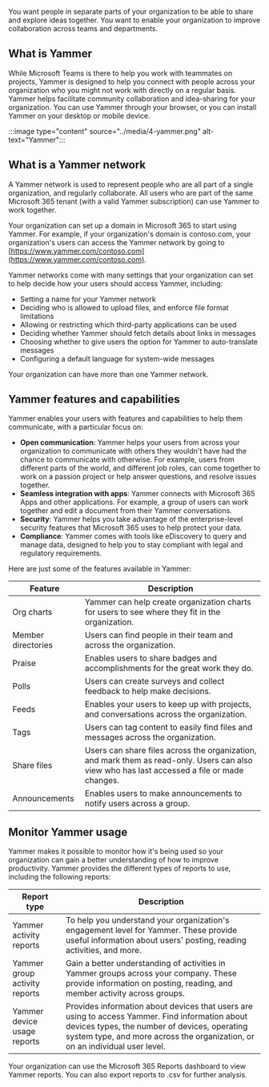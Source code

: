 You want people in separate parts of your organization to be able to share and explore ideas together. You want to enable your organization to improve collaboration across teams and departments.

## What is Yammer

While Microsoft Teams is there to help you work with teammates on projects, Yammer is designed to help you connect with people across your organization who you might not work with directly on a regular basis. Yammer helps facilitate community collaboration and idea-sharing for your organization. You can use Yammer through your browser, or you can install Yammer on your desktop or mobile device.

:::image type="content" source="../media/4-yammer.png" alt-text="Yammer":::

## What is a Yammer network

A Yammer network is used to represent people who are all part of a single organization, and regularly collaborate. All users who are part of the same Microsoft 365 tenant (with a valid Yammer subscription) can use Yammer to work together.

Your organization can set up a domain in Microsoft 365 to start using Yammer. For example, if your organization's domain is contoso.com, your organization's users can access the Yammer network by going to [https://www.yammer.com/contoso.com](https://www.yammer.com/contoso.com).

Yammer networks come with many settings that your organization can set to help decide how your users should access Yammer, including:

- Setting a name for your Yammer network
- Deciding who is allowed to upload files, and enforce file format limitations
- Allowing or restricting which third-party applications can be used
- Deciding whether Yammer should fetch details about links in messages
- Choosing whether to give users the option for Yammer to auto-translate messages
- Configuring a default language for system-wide messages

Your organization can have more than one Yammer network.

## Yammer features and capabilities

Yammer enables your users with features and capabilities to help them communicate, with a particular focus on:

- **Open communication**: Yammer helps your users from across your organization to communicate with others they wouldn't have had the chance to communicate with otherwise. For example, users from different parts of the world, and different job roles, can come together to work on a passion project or help answer questions, and resolve issues together.
- **Seamless integration with apps**: Yammer connects with Microsoft 365 Apps and other applications. For example, a group of users can work together and edit a document from their Yammer conversations.
- **Security**: Yammer helps you take advantage of the enterprise-level security features that Microsoft 365 uses to help protect your data.
- **Compliance**: Yammer comes with tools like eDiscovery to query and manage data, designed to help you to stay compliant with legal and regulatory requirements.

Here are just some of the features available in Yammer:

|      Feature                |      Description                                                                                                                                        |
|-----------------------------|---------------------------------------------------------------------------------------------------------------------------------------------------------|
|     Org   charts            |     Yammer can help create   organization charts for users to see where they fit in the organization.                                                   |
|     Member   directories    |     Users can find people in their   team and across the organization.                                                                                  |
|     Praise                  |     Enables users to share badges   and accomplishments for the great work they do.                                                                     |
|     Polls                   |     Users can create surveys and   collect feedback to help make decisions.                                                                             |
|     Feeds                   |     Enables your users to keep up   with projects, and conversations across the organization.                                                           |
|     Tags                    |     Users can tag content to easily   find files and messages across the organization.                                                                  |
|     Share   files           |     Users can share files across the   organization, and mark them as read-only. Users can also view who has last   accessed a file or made changes.    |
|     Announcements           |     Enables users to make   announcements to notify users across a group.                                                                               |

## Monitor Yammer usage

Yammer makes it possible to monitor how it's being used so your organization can gain a better understanding of how to improve productivity. Yammer provides the different types of reports to use, including the following reports:

|     Report type                      |     Description                                                                                                                                                                                                                              |
|--------------------------------------|----------------------------------------------------------------------------------------------------------------------------------------------------------------------------------------------------------------------------------------------|
|     Yammer activity reports          |     To help you understand your organization's   engagement level for Yammer. These provide useful information about users'   posting, reading activities, and more.                                                                         |
|     Yammer group activity reports    |     Gain   a better understanding of activities in Yammer groups across your company. These   provide information on posting, reading, and member activity across groups.                                                                    |
|     Yammer device usage   reports    |     Provides information about devices that users are   using to access Yammer. Find information about devices types, the number of   devices, operating system type, and more across the organization, or on an   individual user level.    |

Your organization can use the Microsoft 365 Reports dashboard to view Yammer reports. You can also export reports to .csv for further analysis.
